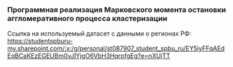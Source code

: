 ### Программная реализация Марковского момента остановки аггломеративного процесса кластеризации

Ссылка на используемый датасет с данными о регионах РФ:  
https://studentspburu-my.sharepoint.com/:x:/g/personal/st087907_student_spbu_ru/EY5iyFFqAEdEqBCaKEzEGEUBm0vJIYjgO6VbH3HqrpfgEg?e=nXUjTT
